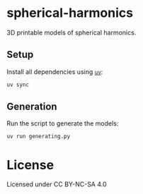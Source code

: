 # spherical-harmonics

3D printable models of spherical harmonics.

## Setup

Install all dependencies using [`uv`](https://github.com/astral-sh/uv):
```bash
uv sync
```

## Generation

Run the script to generate the models:
```bash
uv run generating.py
```

# License
Licensed under CC BY-NC-SA 4.0
